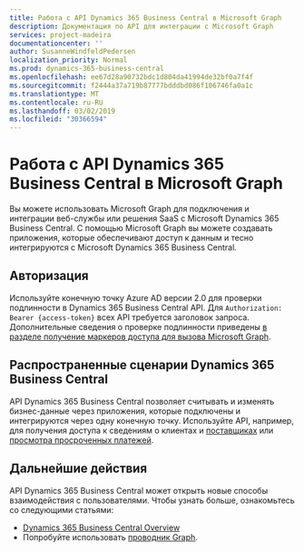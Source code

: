 ```yaml
---
title: Работа с API Dynamics 365 Business Central в Microsoft Graph
description: Документация по API для интеграции с Microsoft Graph
services: project-madeira
documentationcenter: ''
author: SusanneWindfeldPedersen
localization_priority: Normal
ms.prod: dynamics-365-business-central
ms.openlocfilehash: ee67d28a90732bdc1d804da41994de32bf0a7f4f
ms.sourcegitcommit: f2444a37a719b87777bdddbd086f106746fa0a1c
ms.translationtype: MT
ms.contentlocale: ru-RU
ms.lasthandoff: 03/02/2019
ms.locfileid: "30366594"
---
```

# <a name="working-with-the-dynamics-365-business-central-api-in-microsoft-graph"></a>Работа с API Dynamics 365 Business Central в Microsoft Graph
Вы можете использовать Microsoft Graph для подключения и интеграции веб-службы или решения SaaS с Microsoft Dynamics 365 Business Central. С помощью Microsoft Graph вы можете создавать приложения, которые обеспечивают доступ к данным и тесно интегрируются с Microsoft Dynamics 365 Business Central.

## <a name="authorization"></a>Авторизация
Используйте конечную точку Azure AD версии 2.0 для проверки подлинности в Dynamics 365 Business Central API. Для `Authorization: Bearer {access-token}` всех API требуется заголовок запроса. Дополнительные сведения о проверке подлинности приведены [в разделе получение маркеров доступа для вызова Microsoft Graph](https://developer.microsoft.com/graph/docs/concepts/auth_overview).

## <a name="common-dynamics-365-business-central-scenarios"></a>Распространенные сценарии Dynamics 365 Business Central
API Dynamics 365 Business Central позволяет считывать и изменять бизнес-данные через приложения, которые подключены и интегрируются через одну конечную точку. Используйте API, например, для получения доступа к сведениям [](../resources/dynamics-customer.md) о клиентах и [поставщиках](../resources/dynamics-vendor.md) или [просмотра просроченных платежей](../resources/dynamics-agedaccountspayable.md).

## <a name="next-steps"></a>Дальнейшие действия
API Dynamics 365 Business Central может открыть новые способы взаимодействия с пользователями. Чтобы узнать больше, ознакомьтесь со следующими статьями:

+ [Dynamics 365 Business Central Overview](/graph/dynamics-business-central-concept-overview)
+ Попробуйте использовать [проводник Graph](https://developer.microsoft.com/graph/graph-explorer).

<!--
|For Resource Type |See                                                 |
|:-----------------|:---------------------------------------------------|
|account resource type|[account](../resources/dynamics-account.md)|
|aged accounts receivable resource type|[agedAccountsReceivable](../resources/dynamics-agedaccountsreceivable.md)|
|aged accounts payable resource type|[agedAccountsPayable](../resources/dynamics-agedaccountspayable.md)|
|balance sheet resource type|[balanceSheet](../resources/dynamics-balancesheet.md)|
|companies resource type|[companies](../resources/dynamics-companies.md)|
|companyInformation resource type|[companyInformation](../resources/dynamics-companyinformation.md)|
|countriesRegions resource type|[countriesRegions](../resources/dynamics-countriesregions.md)|
|currencies resource type|[currencies](../resources/dynamics-currencies.md)|
|customer resource type|[customer](../resources/dynamics-customer.md)|
|customerPaymentJournal resource type|[customerPaymentsJournal](../resources/dynamics-customerpaymentsjournal.md)|
|customerPayment resource type|[customerPayment](../resources/dynamics-customerpayment.md)|
|dimension resource type|[dimension](../resources/dynamics-dimension.md)|
|dimensionValue resource type|[dimensionValue](../resources/dynamics-dimensionvalue.md)
|employee resource type|[employee](../resources/dynamics-employee.md)|
|generalLedgerEntries resource type|[generalLedgerEntries](../resources/dynamics-generalledgerentries.md)|
|item resource type|[item](../resources/dynamics-item.md)|
|itemCategories resource type|[itemCategories](../resources/dynamics-itemcategories.md)|
|income statement resource type|[incomeStatement](../resources/dynamics-incomestatement.md)|
|IRS1099 resource type|[irs1099](../resources/dynamics-irs1099.md)|
|journal resource type|[journal](../resources/dynamics-journal.md)|
|journalLine resource type|[journalLine](../resources/dynamics-journalline.md)|
|paymentMethods resource type|[paymentMethods](../resources/dynamics-paymentmethods.md)|
|paymentTerms resource type|[paymentTerms](../resources/dynamics-paymentterms.md)|
|retained earnings statement resource type|[retainedEarningsStatement](../resources/dynamics-retainedearningsstatement.md)|
|shipmentMethods resource type|[shipmentMethods](../resources/dynamics-shipmentmethods.md)|
|taxGroups resource type|[taxGroups](../resources/dynamics-taxgroups.md)|
|taxArea resource type|[taxAreas](..resources/dynamics-taxarea.md)|
|trial balance resource type|[trialBalance](../resources/dynamics-trialbalance.md)|
|unitsOfMeasure resource type|[unitsOfMeasure](../resources/dynamics-unitsofmeasure.md)|
|vendor resource type|[vendor](../resources/dynamics-vendor.md)|
-->
